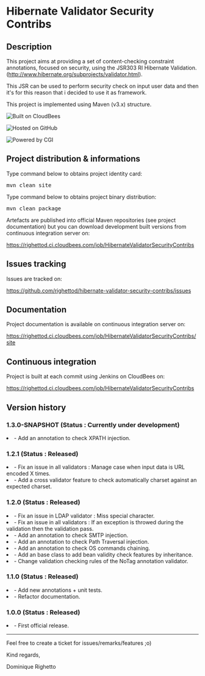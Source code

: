 # Hibernate Validator Security Contribs

## Description
This project aims at providing a set of content-checking constraint annotations, 
focused on security, using the JSR303 RI Hibernate Validation. 
(http://www.hibernate.org/subprojects/validator.html).

This JSR can be used to perform security check on input user data and then it's for this 
reason that i decided to use it as framework.

This project is implemented using Maven (v3.x) structure.

![Built on CloudBees](http://web-static-cloudfront.s3.amazonaws.com/images/badges/BuiltOnDEV.png) 

![Hosted on GitHub](http://alx.github.com/gitbook/assets/images/github.png) 

![Powered by CGI](http://www.cgi.com/sites/cgi.com/themes/cgi/logo.png)

## Project distribution & informations

Type command below to obtains project identity card:

<pre>mvn clean site</pre>

Type command below to obtains project binary distribution:

<pre>mvn clean package</pre>

Artefacts are published into official Maven repositories (see project documentation) but 
you can download development built versions from continuous integration server on:

https://righettod.ci.cloudbees.com/job/HibernateValidatorSecurityContribs

## Issues tracking
Issues are tracked on: 

https://github.com/righettod/hibernate-validator-security-contribs/issues

## Documentation
Project documentation is available on continuous integration server on:

https://righettod.ci.cloudbees.com/job/HibernateValidatorSecurityContribs/site

## Continuous integration
Project is built at each commit using Jenkins on CloudBees on:

https://righettod.ci.cloudbees.com/job/HibernateValidatorSecurityContribs

## Version history

### 1.3.0-SNAPSHOT (Status : Currently under development)

<li>- Add an annotation to check XPATH injection.

### 1.2.1 (Status : Released)

<li>- Fix an issue in all validators : Manage case when input data is URL encoded X times.

<li>- Add a cross validator feature to check automatically charset against an expected charset.

### 1.2.0 (Status : Released)

<li>- Fix an issue in LDAP validator : Miss special character.

<li>- Fix an issue in all validators : If an exception is throwed during the validation then the validation pass.

<li>- Add an annotation to check SMTP injection.

<li>- Add an annotation to check Path Traversal injection.

<li>- Add an annotation to check OS commands chaining.

<li>- Add an base class to add bean validity check features by inheritance.

<li>- Change validation checking rules of the NoTag annotation validator.

### 1.1.0 (Status : Released)

<li>- Add new annotations + unit tests.

<li>- Refactor documentation.

### 1.0.0 (Status : Released)

<li>- First official release.

- - -

Feel free to create a ticket for issues/remarks/features ;o)

Kind regards,

Dominique Righetto